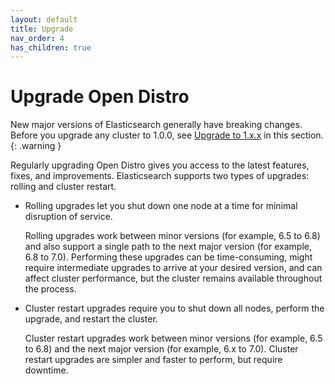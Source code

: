 ```yaml
---
layout: default
title: Upgrade
nav_order: 4
has_children: true
---
```


# Upgrade Open Distro

New major versions of Elasticsearch generally have breaking changes. Before you upgrade any cluster to 1.0.0, see [Upgrade to 1.x.x](1-0-0/) in this section.
{: .warning }

Regularly upgrading Open Distro gives you access to the latest features, fixes, and improvements. Elasticsearch supports two types of upgrades: rolling and cluster restart.

- Rolling upgrades let you shut down one node at a time for minimal disruption of service.

  Rolling upgrades work between minor versions (for example, 6.5 to 6.8) and also support a single path to the next major version (for example, 6.8 to 7.0). Performing these upgrades can be time-consuming, might require intermediate upgrades to arrive at your desired version, and can affect cluster performance, but the cluster remains available throughout the process.

- Cluster restart upgrades require you to shut down all nodes, perform the upgrade, and restart the cluster.

  Cluster restart upgrades work between minor versions (for example, 6.5 to 6.8) and the next major version (for example, 6.x to 7.0). Cluster restart upgrades are simpler and faster to perform, but require downtime.
